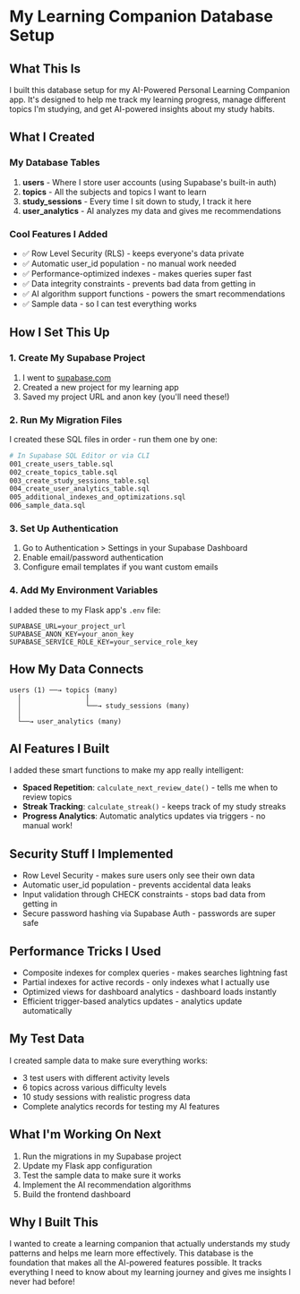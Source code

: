 # My Learning Companion Database Setup

## What This Is
I built this database setup for my AI-Powered Personal Learning Companion app. It's designed to help me track my learning progress, manage different topics I'm studying, and get AI-powered insights about my study habits.

## What I Created

### My Database Tables
1. **users** - Where I store user accounts (using Supabase's built-in auth)
2. **topics** - All the subjects and topics I want to learn
3. **study_sessions** - Every time I sit down to study, I track it here
4. **user_analytics** - AI analyzes my data and gives me recommendations

### Cool Features I Added
- ✅ Row Level Security (RLS) - keeps everyone's data private
- ✅ Automatic user_id population - no manual work needed
- ✅ Performance-optimized indexes - makes queries super fast
- ✅ Data integrity constraints - prevents bad data from getting in
- ✅ AI algorithm support functions - powers the smart recommendations
- ✅ Sample data - so I can test everything works

## How I Set This Up

### 1. Create My Supabase Project
1. I went to [supabase.com](https://supabase.com)
2. Created a new project for my learning app
3. Saved my project URL and anon key (you'll need these!)

### 2. Run My Migration Files
I created these SQL files in order - run them one by one:
```bash
# In Supabase SQL Editor or via CLI
001_create_users_table.sql
002_create_topics_table.sql
003_create_study_sessions_table.sql
004_create_user_analytics_table.sql
005_additional_indexes_and_optimizations.sql
006_sample_data.sql
```

### 3. Set Up Authentication
1. Go to Authentication > Settings in your Supabase Dashboard
2. Enable email/password authentication
3. Configure email templates if you want custom emails

### 4. Add My Environment Variables
I added these to my Flask app's `.env` file:
```env
SUPABASE_URL=your_project_url
SUPABASE_ANON_KEY=your_anon_key
SUPABASE_SERVICE_ROLE_KEY=your_service_role_key
```

## How My Data Connects

```
users (1) ──→ topics (many)
  │                │
  │                └──→ study_sessions (many)
  │
  └──→ user_analytics (many)
```

## AI Features I Built

I added these smart functions to make my app really intelligent:
- **Spaced Repetition**: `calculate_next_review_date()` - tells me when to review topics
- **Streak Tracking**: `calculate_streak()` - keeps track of my study streaks
- **Progress Analytics**: Automatic analytics updates via triggers - no manual work!

## Security Stuff I Implemented

- Row Level Security - makes sure users only see their own data
- Automatic user_id population - prevents accidental data leaks
- Input validation through CHECK constraints - stops bad data from getting in
- Secure password hashing via Supabase Auth - passwords are super safe

## Performance Tricks I Used

- Composite indexes for complex queries - makes searches lightning fast
- Partial indexes for active records - only indexes what I actually use
- Optimized views for dashboard analytics - dashboard loads instantly
- Efficient trigger-based analytics updates - analytics update automatically

## My Test Data

I created sample data to make sure everything works:
- 3 test users with different activity levels
- 6 topics across various difficulty levels  
- 10 study sessions with realistic progress data
- Complete analytics records for testing my AI features

## What I'm Working On Next

1. Run the migrations in my Supabase project
2. Update my Flask app configuration
3. Test the sample data to make sure it works
4. Implement the AI recommendation algorithms
5. Build the frontend dashboard

## Why I Built This

I wanted to create a learning companion that actually understands my study patterns and helps me learn more effectively. This database is the foundation that makes all the AI-powered features possible. It tracks everything I need to know about my learning journey and gives me insights I never had before!
